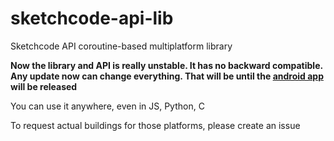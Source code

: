 # sketchcode-api-lib
Sketchcode API coroutine-based multiplatform library


**Now the library and API is really unstable. It has no backward compatible. Any update now can change everything. That will be until the [android app](https://github.com/kotlingang/sketchcode-android-app) will be released**


You can use it anywhere, even in JS, Python, C

To request actual buildings for those platforms, please create an issue
